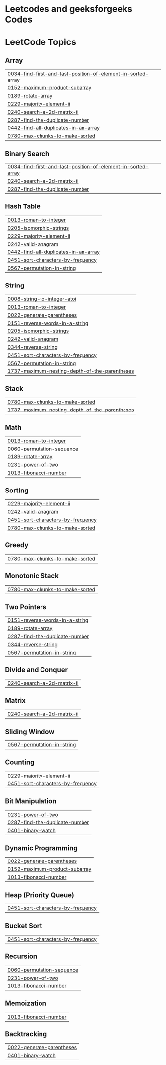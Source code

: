 # Leetcodes and geeksforgeeks Codes

<!---LeetCode Topics Start-->
# LeetCode Topics
## Array
|  |
| ------- |
| [0034-find-first-and-last-position-of-element-in-sorted-array](https://github.com/PriyadarshanCoder/Leetcodes/tree/master/0034-find-first-and-last-position-of-element-in-sorted-array) |
| [0152-maximum-product-subarray](https://github.com/PriyadarshanCoder/Leetcodes/tree/master/0152-maximum-product-subarray) |
| [0189-rotate-array](https://github.com/PriyadarshanCoder/Leetcodes/tree/master/0189-rotate-array) |
| [0229-majority-element-ii](https://github.com/PriyadarshanCoder/Leetcodes/tree/master/0229-majority-element-ii) |
| [0240-search-a-2d-matrix-ii](https://github.com/PriyadarshanCoder/Leetcodes/tree/master/0240-search-a-2d-matrix-ii) |
| [0287-find-the-duplicate-number](https://github.com/PriyadarshanCoder/Leetcodes/tree/master/0287-find-the-duplicate-number) |
| [0442-find-all-duplicates-in-an-array](https://github.com/PriyadarshanCoder/Leetcodes/tree/master/0442-find-all-duplicates-in-an-array) |
| [0780-max-chunks-to-make-sorted](https://github.com/PriyadarshanCoder/Leetcodes/tree/master/0780-max-chunks-to-make-sorted) |
## Binary Search
|  |
| ------- |
| [0034-find-first-and-last-position-of-element-in-sorted-array](https://github.com/PriyadarshanCoder/Leetcodes/tree/master/0034-find-first-and-last-position-of-element-in-sorted-array) |
| [0240-search-a-2d-matrix-ii](https://github.com/PriyadarshanCoder/Leetcodes/tree/master/0240-search-a-2d-matrix-ii) |
| [0287-find-the-duplicate-number](https://github.com/PriyadarshanCoder/Leetcodes/tree/master/0287-find-the-duplicate-number) |
## Hash Table
|  |
| ------- |
| [0013-roman-to-integer](https://github.com/PriyadarshanCoder/Leetcodes/tree/master/0013-roman-to-integer) |
| [0205-isomorphic-strings](https://github.com/PriyadarshanCoder/Leetcodes/tree/master/0205-isomorphic-strings) |
| [0229-majority-element-ii](https://github.com/PriyadarshanCoder/Leetcodes/tree/master/0229-majority-element-ii) |
| [0242-valid-anagram](https://github.com/PriyadarshanCoder/Leetcodes/tree/master/0242-valid-anagram) |
| [0442-find-all-duplicates-in-an-array](https://github.com/PriyadarshanCoder/Leetcodes/tree/master/0442-find-all-duplicates-in-an-array) |
| [0451-sort-characters-by-frequency](https://github.com/PriyadarshanCoder/Leetcodes/tree/master/0451-sort-characters-by-frequency) |
| [0567-permutation-in-string](https://github.com/PriyadarshanCoder/Leetcodes/tree/master/0567-permutation-in-string) |
## String
|  |
| ------- |
| [0008-string-to-integer-atoi](https://github.com/PriyadarshanCoder/Leetcodes/tree/master/0008-string-to-integer-atoi) |
| [0013-roman-to-integer](https://github.com/PriyadarshanCoder/Leetcodes/tree/master/0013-roman-to-integer) |
| [0022-generate-parentheses](https://github.com/PriyadarshanCoder/Leetcodes/tree/master/0022-generate-parentheses) |
| [0151-reverse-words-in-a-string](https://github.com/PriyadarshanCoder/Leetcodes/tree/master/0151-reverse-words-in-a-string) |
| [0205-isomorphic-strings](https://github.com/PriyadarshanCoder/Leetcodes/tree/master/0205-isomorphic-strings) |
| [0242-valid-anagram](https://github.com/PriyadarshanCoder/Leetcodes/tree/master/0242-valid-anagram) |
| [0344-reverse-string](https://github.com/PriyadarshanCoder/Leetcodes/tree/master/0344-reverse-string) |
| [0451-sort-characters-by-frequency](https://github.com/PriyadarshanCoder/Leetcodes/tree/master/0451-sort-characters-by-frequency) |
| [0567-permutation-in-string](https://github.com/PriyadarshanCoder/Leetcodes/tree/master/0567-permutation-in-string) |
| [1737-maximum-nesting-depth-of-the-parentheses](https://github.com/PriyadarshanCoder/Leetcodes/tree/master/1737-maximum-nesting-depth-of-the-parentheses) |
## Stack
|  |
| ------- |
| [0780-max-chunks-to-make-sorted](https://github.com/PriyadarshanCoder/Leetcodes/tree/master/0780-max-chunks-to-make-sorted) |
| [1737-maximum-nesting-depth-of-the-parentheses](https://github.com/PriyadarshanCoder/Leetcodes/tree/master/1737-maximum-nesting-depth-of-the-parentheses) |
## Math
|  |
| ------- |
| [0013-roman-to-integer](https://github.com/PriyadarshanCoder/Leetcodes/tree/master/0013-roman-to-integer) |
| [0060-permutation-sequence](https://github.com/PriyadarshanCoder/Leetcodes/tree/master/0060-permutation-sequence) |
| [0189-rotate-array](https://github.com/PriyadarshanCoder/Leetcodes/tree/master/0189-rotate-array) |
| [0231-power-of-two](https://github.com/PriyadarshanCoder/Leetcodes/tree/master/0231-power-of-two) |
| [1013-fibonacci-number](https://github.com/PriyadarshanCoder/Leetcodes/tree/master/1013-fibonacci-number) |
## Sorting
|  |
| ------- |
| [0229-majority-element-ii](https://github.com/PriyadarshanCoder/Leetcodes/tree/master/0229-majority-element-ii) |
| [0242-valid-anagram](https://github.com/PriyadarshanCoder/Leetcodes/tree/master/0242-valid-anagram) |
| [0451-sort-characters-by-frequency](https://github.com/PriyadarshanCoder/Leetcodes/tree/master/0451-sort-characters-by-frequency) |
| [0780-max-chunks-to-make-sorted](https://github.com/PriyadarshanCoder/Leetcodes/tree/master/0780-max-chunks-to-make-sorted) |
## Greedy
|  |
| ------- |
| [0780-max-chunks-to-make-sorted](https://github.com/PriyadarshanCoder/Leetcodes/tree/master/0780-max-chunks-to-make-sorted) |
## Monotonic Stack
|  |
| ------- |
| [0780-max-chunks-to-make-sorted](https://github.com/PriyadarshanCoder/Leetcodes/tree/master/0780-max-chunks-to-make-sorted) |
## Two Pointers
|  |
| ------- |
| [0151-reverse-words-in-a-string](https://github.com/PriyadarshanCoder/Leetcodes/tree/master/0151-reverse-words-in-a-string) |
| [0189-rotate-array](https://github.com/PriyadarshanCoder/Leetcodes/tree/master/0189-rotate-array) |
| [0287-find-the-duplicate-number](https://github.com/PriyadarshanCoder/Leetcodes/tree/master/0287-find-the-duplicate-number) |
| [0344-reverse-string](https://github.com/PriyadarshanCoder/Leetcodes/tree/master/0344-reverse-string) |
| [0567-permutation-in-string](https://github.com/PriyadarshanCoder/Leetcodes/tree/master/0567-permutation-in-string) |
## Divide and Conquer
|  |
| ------- |
| [0240-search-a-2d-matrix-ii](https://github.com/PriyadarshanCoder/Leetcodes/tree/master/0240-search-a-2d-matrix-ii) |
## Matrix
|  |
| ------- |
| [0240-search-a-2d-matrix-ii](https://github.com/PriyadarshanCoder/Leetcodes/tree/master/0240-search-a-2d-matrix-ii) |
## Sliding Window
|  |
| ------- |
| [0567-permutation-in-string](https://github.com/PriyadarshanCoder/Leetcodes/tree/master/0567-permutation-in-string) |
## Counting
|  |
| ------- |
| [0229-majority-element-ii](https://github.com/PriyadarshanCoder/Leetcodes/tree/master/0229-majority-element-ii) |
| [0451-sort-characters-by-frequency](https://github.com/PriyadarshanCoder/Leetcodes/tree/master/0451-sort-characters-by-frequency) |
## Bit Manipulation
|  |
| ------- |
| [0231-power-of-two](https://github.com/PriyadarshanCoder/Leetcodes/tree/master/0231-power-of-two) |
| [0287-find-the-duplicate-number](https://github.com/PriyadarshanCoder/Leetcodes/tree/master/0287-find-the-duplicate-number) |
| [0401-binary-watch](https://github.com/PriyadarshanCoder/Leetcodes/tree/master/0401-binary-watch) |
## Dynamic Programming
|  |
| ------- |
| [0022-generate-parentheses](https://github.com/PriyadarshanCoder/Leetcodes/tree/master/0022-generate-parentheses) |
| [0152-maximum-product-subarray](https://github.com/PriyadarshanCoder/Leetcodes/tree/master/0152-maximum-product-subarray) |
| [1013-fibonacci-number](https://github.com/PriyadarshanCoder/Leetcodes/tree/master/1013-fibonacci-number) |
## Heap (Priority Queue)
|  |
| ------- |
| [0451-sort-characters-by-frequency](https://github.com/PriyadarshanCoder/Leetcodes/tree/master/0451-sort-characters-by-frequency) |
## Bucket Sort
|  |
| ------- |
| [0451-sort-characters-by-frequency](https://github.com/PriyadarshanCoder/Leetcodes/tree/master/0451-sort-characters-by-frequency) |
## Recursion
|  |
| ------- |
| [0060-permutation-sequence](https://github.com/PriyadarshanCoder/Leetcodes/tree/master/0060-permutation-sequence) |
| [0231-power-of-two](https://github.com/PriyadarshanCoder/Leetcodes/tree/master/0231-power-of-two) |
| [1013-fibonacci-number](https://github.com/PriyadarshanCoder/Leetcodes/tree/master/1013-fibonacci-number) |
## Memoization
|  |
| ------- |
| [1013-fibonacci-number](https://github.com/PriyadarshanCoder/Leetcodes/tree/master/1013-fibonacci-number) |
## Backtracking
|  |
| ------- |
| [0022-generate-parentheses](https://github.com/PriyadarshanCoder/Leetcodes/tree/master/0022-generate-parentheses) |
| [0401-binary-watch](https://github.com/PriyadarshanCoder/Leetcodes/tree/master/0401-binary-watch) |
<!---LeetCode Topics End-->